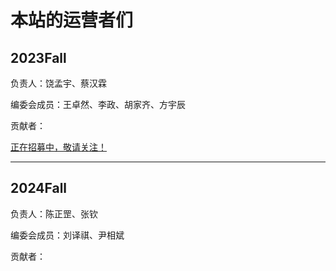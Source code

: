 # 本站的运营者们

## 2023Fall

负责人：饶孟宇、蔡汉霖

编委会成员：王卓然、李政、胡家齐、方宇辰

贡献者：

[正在招募中，敬请关注！](https://fzu-fly.online/join/)

---

## 2024Fall

负责人：陈正罡、张钦

编委会成员：刘译祺、尹相斌

贡献者：
